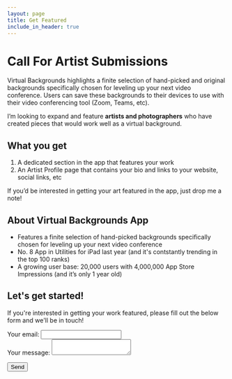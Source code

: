 ```yaml
---
layout: page
title: Get Featured
include_in_header: true
---
```


# Call For Artist Submissions

Virtual Backgrounds highlights a finite selection of hand-picked and original backgrounds specifically chosen for leveling up your next video conference. Users can save these backgrounds to their devices to use with their video conferencing tool (Zoom, Teams, etc).

I’m looking to expand and feature **artists and photographers** who have created pieces that would work well as a virtual background.

## What you get
1. A dedicated section in the app that features your work
2. An Artist Profile page that contains your bio and links to your website, social links, etc

If you’d be interested in getting your art featured in the app, just drop me a note! 

## About Virtual Backgrounds App
- Features a finite selection of hand-picked backgrounds specifically chosen for leveling up your next video conference
- No. 8 App in Utilities for iPad last year (and it's contstantly trending in the top 100 ranks)
- A growing user base: 20,000 users with 4,000,000 App Store Impressions (and it’s only 1 year old)

## Let's get started!
If you're interested in getting your work featured, please fill out the below form and we'll be in touch!

<!-- modify this form HTML and place wherever you want your form -->

<form
  action="https://formspree.io/f/xjvjgbep"
  method="POST"
>
  <label>
    Your email:
    <input type="email" name="_replyto">
  </label>
  <br>
  <label>
    Your message:
    <textarea name="message"></textarea>
  </label>

  <!-- your other form fields go here -->

  <button type="submit">Send</button>
</form>
